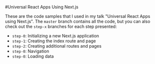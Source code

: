 #Universal React Apps Using Next.js

These are the code samples that I used in my talk "Universal React Apps using Next.js". The `master` branch contains all the code, but you can also check out the `step-x` branches for each step presented:

- `step-0`: Initializing a new Next.js application
- `step-1`: Creating the index route and page
- `step-2`: Creating additional routes and pages
- `step-0`: Navigation
- `step-0`: Loading data
